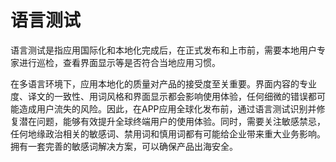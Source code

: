 # 语言测试

<!--Kit: Localization Kit-->
<!--Subsystem: Global-->
<!--Owner: @yliupy-->
<!--Designer: @sunyaozu-->
<!--Tester: @lpw_work-->
<!--Adviser: @Brilliantry_Rui-->

语言测试是指应用国际化和本地化完成后，在正式发布和上市前，需要本地用户专家进行巡检，查看界面显示等是否符合当地应用习惯。

在多语言环境下，应用本地化的质量对产品的接受度至关重要。界面内容的专业度、译文的一致性、用词风格和界面显示都会影响使用体验，任何细微的错误都可能造成用户流失的风险。因此，在APP应用全球化发布前，通过语言测试识别并修复潜在问题，能够有效提升全球终端用户的使用体验。同时，需要关注敏感禁忌，任何地缘政治相关的敏感词、禁用词和慎用词都有可能给企业带来重大业务影响。拥有一套完善的敏感词解决方案，可以确保产品出海安全。
